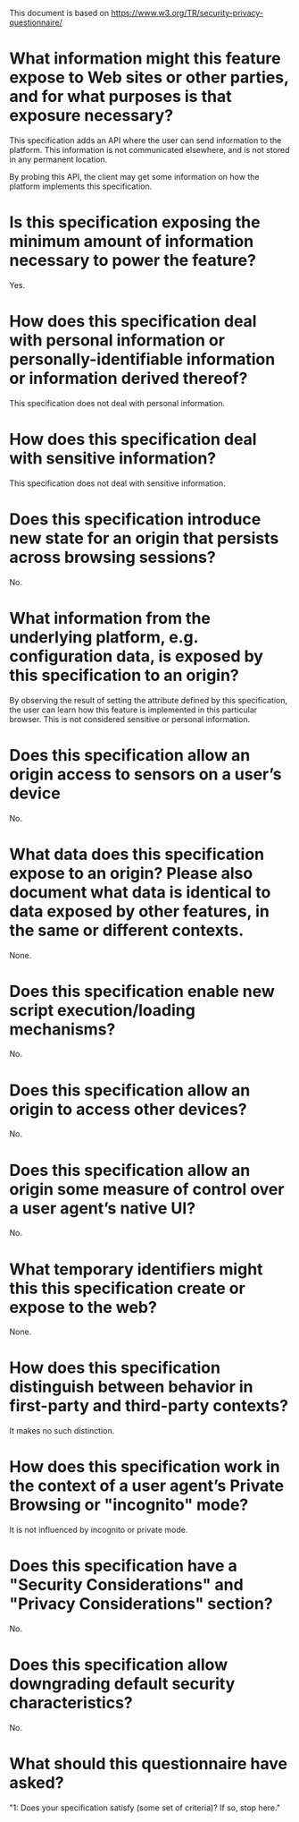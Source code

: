 This document is based on https://www.w3.org/TR/security-privacy-questionnaire/

# What information might this feature expose to Web sites or other parties, and for what purposes is that exposure necessary?
This specification adds an API where the user can send information to the platform. This information is not communicated elsewhere, and is not stored in any permanent location.

By probing this API, the client may get some information on how the platform implements this specification.

# Is this specification exposing the minimum amount of information necessary to power the feature?
Yes.

# How does this specification deal with personal information or personally-identifiable information or information derived thereof?
This specification does not deal with personal information.

# How does this specification deal with sensitive information?
This specification does not deal with sensitive information.

# Does this specification introduce new state for an origin that persists across browsing sessions?
No.

# What information from the underlying platform, e.g. configuration data, is exposed by this specification to an origin?
By observing the result of setting the attribute defined by this specification, the user can learn how this feature is implemented in this particular browser. This is not considered sensitive or personal information.

# Does this specification allow an origin access to sensors on a user’s device
No.

# What data does this specification expose to an origin? Please also document what data is identical to data exposed by other features, in the same or different contexts.
None.

# Does this specification enable new script execution/loading mechanisms?
No.

# Does this specification allow an origin to access other devices?
No.

# Does this specification allow an origin some measure of control over a user agent’s native UI?
No.

# What temporary identifiers might this this specification create or expose to the web?
None.

# How does this specification distinguish between behavior in first-party and third-party contexts?
It makes no such distinction.

# How does this specification work in the context of a user agent’s Private Browsing or "incognito" mode?
It is not influenced by incognito or private mode.

# Does this specification have a "Security Considerations" and "Privacy Considerations" section?
No.

# Does this specification allow downgrading default security characteristics?
No.

# What should this questionnaire have asked?
"1: Does your specification satisfy (some set of criteria)? If so, stop here."
